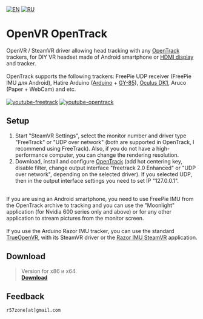 [![EN](https://user-images.githubusercontent.com/9499881/27683803-659dc988-5cd8-11e7-9c05-0b747e917666.png)](https://github.com/r57zone/OpenVR-OpenTrack/blob/master/README.md) 
[![RU](https://user-images.githubusercontent.com/9499881/27683795-5b0fbac6-5cd8-11e7-929c-057833e01fb1.png)](https://github.com/r57zone/OpenVR-OpenTrack/blob/master/README.RU.md) 
# OpenVR OpenTrack
OpenVR / SteamVR driver allowing head tracking with any [OpenTrack](https://github.com/opentrack/opentrack) trackers, for DIY VR headset made of Android smartphone or [HDMI display](http://ali.pub/1llt51) and tracker.<br>
<br>OpenTrack supports the following trackers: FreePie UDP receiver (FreePie IMU для Android), Hatire Arduino ([Arduino](http://ali.pub/1lltzk) + [GY-85](http://ali.pub/1lltk0)), [Oculus DK1](http://ali.pub/1llqtf), Aruco (Paper + WebCam) and etc.<br>
<br>[![youtube-freetrack](https://user-images.githubusercontent.com/9499881/32277549-411d313c-bf2c-11e7-9b07-77a903783cf5.gif)](https://youtu.be/mDkdj_vn5Lk)
[![youtube-opentrack](https://user-images.githubusercontent.com/9499881/27535649-d8822f38-5a7c-11e7-8681-4e42ded2eb1c.gif)](https://youtu.be/r-xJ0oMcltY)

## Setup
1. Start "SteamVR Settings", select the monitor number and driver type "FreeTrack" or "UDP over network" (both are supported in OpenTrack, I recommend using FreeTrack). Also, if you do not have a high-performance computer, you can change the rendering resolution.
2. Download, install and configure [OpenTrack](https://github.com/opentrack/opentrack) (add hot centering key, disable filter, change output interface "freetrack 2.0 Enhanced" or "UDP over network", depending on the selected driver). If you selected UDP, then in the output interface settings you need to set IP "127.0.0.1".<br><br>

If you are using an Android smartphone, you need to use FreePie IMU from the OpenTrack archive to tracking and you can use the "Moonlight" application (for Nvidia 600 series only and above) or for any other application to stream pictures from the monitor screen.<br><br>
If you use the Arduino Razor IMU tracker, you can use the standard [TrueOpenVR](https://github.com/TrueOpenVR), with its SteamVR driver or the [Razor IMU SteamVR](https://github.com/r57zone/VR-tracking-apps/releases) application.

## Download
>Version for x86 и x64.<br>
**[Download](https://github.com/r57zone/OpenVR-OpenTrack/releases)**<br>

## Feedback
`r57zone[at]gmail.com`